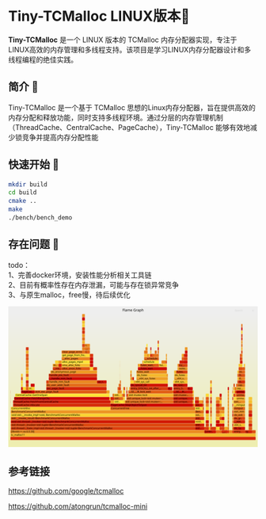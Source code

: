 # Tiny-TCMalloc LINUX版本🚀

**Tiny-TCMalloc** 是一个 LINUX 版本的 TCMalloc 内存分配器实现，专注于LINUX高效的内存管理和多线程支持。该项目是学习LINUX内存分配器设计和多线程编程的绝佳实践。

## 简介 📖

Tiny-TCMalloc 是一个基于 TCMalloc 思想的Linux内存分配器，旨在提供高效的内存分配和释放功能，同时支持多线程环境。通过分层的内存管理机制（ThreadCache、CentralCache、PageCache），Tiny-TCMalloc 能够有效地减少锁竞争并提高内存分配性能

## 快速开始 🌟
```bash
mkdir build
cd build
cmake ..
make
./bench/bench_demo 
```


## 存在问题 🌟
todo：  
1、完善docker环境，安装性能分析相关工具链  
2、目前有概率性存在内存泄漏，可能与存在锁异常竞争  
3、与原生malloc，free慢，待后续优化

![tiny-malloc 火焰图](./perf.svg)  


## 参考链接
https://github.com/google/tcmalloc  

https://github.com/atongrun/tcmalloc-mini  

